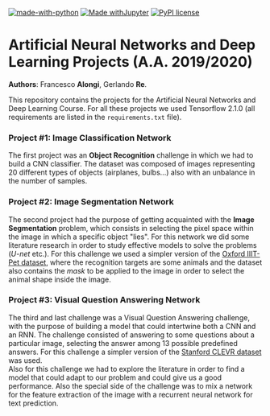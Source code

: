 [![made-with-python](https://img.shields.io/badge/Made%20with-Python-blue?logo=python)](https://www.python.org/)
[![Made withJupyter](https://img.shields.io/badge/Made%20with-Jupyter-orange?logo=Jupyter)](https://jupyter.org/try) 
[![PyPI license](https://img.shields.io/pypi/l/ansicolortags.svg)](https://pypi.python.org/pypi/ansicolortags/)
# Artificial Neural Networks and Deep Learning Projects (A.A. 2019/2020)

**Authors**: Francesco **Alongi**, Gerlando **Re**.

This repository contains the projects for the Artificial Neural Networks and Deep Learning Course. For all these projects we used Tensorflow 2.1.0 (all requirements are listed in the ``requirements.txt`` file). </br>

### Project #1: Image Classification Network

The first project was an __Object Recognition__ challenge in which we had to build a CNN classifier. The dataset was composed of images representing 20 different types of objects (airplanes, bulbs...) also with an unbalance in the number of samples.

### Project #2: Image Segmentation Network

The second project had the purpose of getting acquainted with the __Image Segmentation__ problem, which consists in selecting the pixel space within the image in which a specific object "lies". For this network we did some literature research in order to study effective models to solve the problems (_U-net_ etc.). For this challenge we used a simpler version of the [Oxford IIIT-Pet dataset](https://www.robots.ox.ac.uk/~vgg/data/pets/), where the recognition targets are some animals and the dataset also contains the _mask_ to be applied to the image in order to select the animal shape inside the image.

### Project #3: Visual Question Answering Network

The third and last challenge was a Visual Question Answering challenge, with the purpose of building a model that could intertwine both a CNN and an RNN. The challenge consisted of answering to some questions about a particular image, selecting the answer among 13 possible predefined answers. For this challenge a simpler version of the [Stanford CLEVR dataset](https://cs.stanford.edu/people/jcjohns/clevr/) was used. </br>
Also for this challenge we had to explore the literature in order to find a model that could adapt to our problem and could give us a good performance. Also the special side of the challenge was to mix a network for the feature extraction of the image with a recurrent neural network for text prediction.
